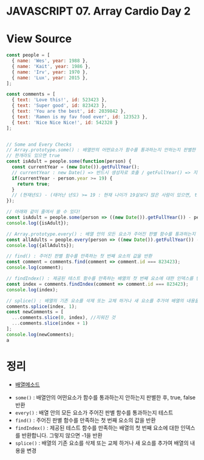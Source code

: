 # JAVASCRIPT 07. Array Cardio Day 2


# View Source

```js
const people = [
  { name: 'Wes', year: 1988 },
  { name: 'Kait', year: 1986 },
  { name: 'Irv', year: 1970 },
  { name: 'Lux', year: 2015 },
];

const comments = [
  { text: 'Love this!', id: 523423 },
  { text: 'Super good', id: 823423 },
  { text: 'You are the best', id: 2039842 },
  { text: 'Ramen is my fav food ever', id: 123523 },
  { text: 'Nice Nice Nice!', id: 542328 }
];


// Some and Every Checks
// Array.prototype.some() : 배열안의 어떤요소가 함수를 통과하는지 안하는지 판별한 후, true, false 반환
// 한개라도 있으면 true
const isAdult = people.some(function(person) {
  const currentYear = (new Date()).getFullYear();
  // currentYear : new Date() => 반드시 생성자로 호출 / getFullYear() => 지정된 날짜의 연도
  if(currentYear - person.year >= 19) {
    return true;
  }
  // (현재년도) - (태어난 년도) >= 19 : 현재 나이가 19살보다 많은 사람이 있으면, true를 반환하게하는 조건문
});

// 아래와 같이 줄여서 쓸 수 있다!
const isAdult = people.some(person => ((new Date()).getFullYear()) - person.year >= 19);
console.log({isAdult});

// Array.prototype.every() : 배열 안의 모든 요소가 주어진 판별 함수를 통과하는지 테스트합니다.
const allAdults = people.every(person => ((new Date()).getFullYear()) - person.year >= 19);
console.log({allAdults});

// find() : 주어진 판별 함수를 만족하는 첫 번째 요소의 값을 반환
const comment = comments.find(comment => comment.id === 823423);
console.log(comment);

// findIndex() : 제공된 테스트 함수를 만족하는 배열의 첫 번째 요소에 대한 인덱스를 반환합니다. 그렇지 않으면 -1을 반환
const index = comments.findIndex(comment => comment.id === 823423);
console.log(index);

// splice() : 배열의 기존 요소를 삭제 또는 교체 하거나 새 요소를 추가여 배열의 내용을 변경
comments.splice(index, 1); 
const newComments = [
  ...comments.slice(0, index), //지워진 것
  ...comments.slice(index + 1)
];
console.log(newComments);
a
```



# 정리 
* [배열메소드](https://developer.mozilla.org/ko/docs/Web/JavaScript/Reference/Global_Objects/Array)
- `some()` :  배열안의 어떤요소가 함수를 통과하는지 안하는지 판별한 후, true, false 반환
- `every()` : 배열 안의 모든 요소가 주어진 판별 함수를 통과하는지 테스트
- `find()` : 주어진 판별 함수를 만족하는 첫 번째 요소의 값을 반환
- `findIndex()` : 제공된 테스트 함수를 만족하는 배열의 첫 번째 요소에 대한 인덱스를 반환합니다. 그렇지 않으면 -1을 반환
- `splice()` : 배열의 기존 요소를 삭제 또는 교체 하거나 새 요소를 추가여 배열의 내용을 변경



